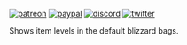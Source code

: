 [![patreon](https://www.goldpawsstuff.com/shared/img/common/patreon-button.png)](https://www.patreon.com/goldpawsstuff)
[![paypal](https://www.goldpawsstuff.com/shared/img/common/paypal-button.png)](https://www.paypal.me/goldpawsstuff)
[![discord](https://www.goldpawsstuff.com/shared/img/common/discord-button.png)](https://discord.gg/MUSfWXd)
[![twitter](https://www.goldpawsstuff.com/shared/img/common/twitter-button.png)](https://twitter.com/GoldpawsStuff)

Shows item levels in the default blizzard bags.

